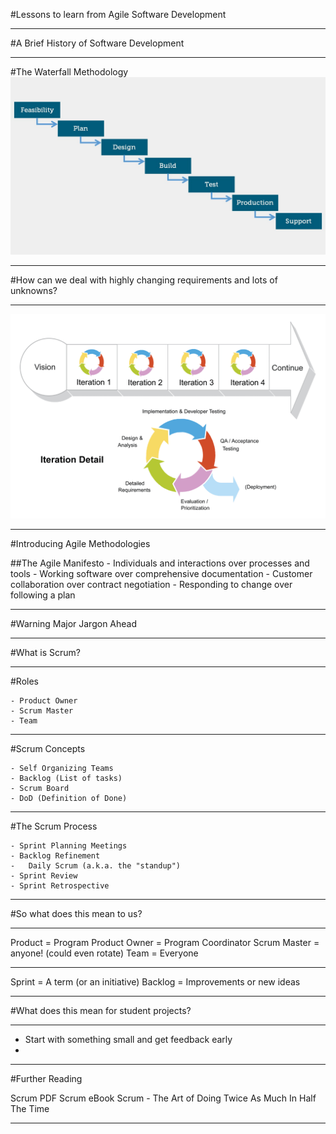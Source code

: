 #Lessons to learn from Agile Software Development

---

#A Brief History of Software Development

---

#The Waterfall Methodology
![Image of Waterfall](images/waterfall-project-management.jpg)

---

#How can we deal with highly changing requirements and lots of unknowns?

---

![Image of Agile Methodology](images/scrum-iteration-detail.png)

---

#Introducing Agile Methodologies

##The Agile Manifesto
	- Individuals and interactions over processes and tools
	- Working software over comprehensive documentation
	- Customer collaboration over contract negotiation
	- Responding to change over following a plan

---

#Warning Major Jargon Ahead

---

#What is Scrum? 



---

#Roles

	- Product Owner
	- Scrum Master
	- Team

---

#Scrum Concepts

	- Self Organizing Teams
	- Backlog (List of tasks)
	- Scrum Board
	- DoD (Definition of Done)

---

#The Scrum Process

	- Sprint Planning Meetings
	- Backlog Refinement
	-	Daily Scrum (a.k.a. the "standup")
	- Sprint Review
	- Sprint Retrospective

---

#So what does this mean to us?

---

Product = Program
Product Owner = Program Coordinator
Scrum Master = anyone! (could even rotate)
Team = Everyone

---

Sprint = A term (or an initiative)
Backlog = Improvements or new ideas

---

#What does this mean for student projects?

---

- Start with something small and get feedback early
- 

---

#Further Reading

Scrum PDF
Scrum eBook
Scrum - The Art of Doing Twice As Much In Half The Time

---


